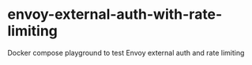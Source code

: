 # envoy-external-auth-with-rate-limiting
Docker compose playground to test Envoy external auth and rate limiting
